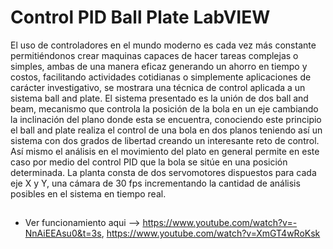 # Control PID Ball Plate LabVIEW

El uso de controladores en el mundo moderno es cada vez
más constante permitiéndonos crear maquinas capaces de
hacer tareas complejas o simples, ambas de una manera eficaz
generando un ahorro en tiempo y costos, facilitando actividades
cotidianas o simplemente aplicaciones de carácter
investigativo, se mostrara una técnica de control aplicada a un
sistema ball and plate.
El sistema presentado es la unión de dos ball and beam,
mecanismo que controla la posición de la bola en un eje
cambiando la inclinación del plano donde esta se encuentra,
conociendo este principio el ball and plate realiza el control de
una bola en dos planos teniendo así un sistema con dos grados
de libertad creando un interesante reto de control. Así mismo el
análisis en el movimiento del plato en general permite en este
caso por medio del control PID que la bola se sitúe en una
posición determinada.
La planta consta de dos servomotores dispuestos para cada eje
X y Y, una cámara de 30 fps incrementando la cantidad de
análisis posibles en el sistema en tiempo real.
##
* Ver funcionamiento aqui --> https://www.youtube.com/watch?v=-NnAiEEAsu0&t=3s, https://www.youtube.com/watch?v=XmGT4wRoKsk
